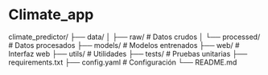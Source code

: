# Climate_app

climate_predictor/
├── data/
│   ├── raw/              # Datos crudos
│   └── processed/        # Datos procesados
├── models/               # Modelos entrenados
├── web/                  # Interfaz web
├── utils/                # Utilidades
├── tests/                # Pruebas unitarias
├── requirements.txt
├── config.yaml           # Configuración
└── README.md